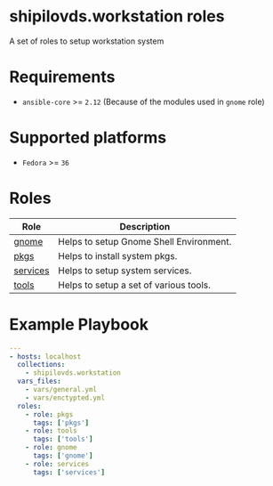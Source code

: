 [comment]: <> (TODO: make it templated)
# shipilovds.workstation roles

A set of roles to setup workstation system

# Requirements

 - `ansible-core` >= `2.12` (Because of the modules used in `gnome` role)

# Supported platforms

- `Fedora` >= `36`

# Roles

| Role | Description |
|------|-------------|
| [gnome](https://github.com/shipilovds/workstation/tree/latest/roles/gnome/README.md) | Helps to setup Gnome Shell Environment. |
| [pkgs](https://github.com/shipilovds/workstation/tree/latest/roles/pkgs/README.md) | Helps to install system pkgs. |
| [services](https://github.com/shipilovds/workstation/tree/latest/roles/services/README.md) | Helps to setup system services. |
| [tools](https://github.com/shipilovds/workstation/tree/latest/roles/tools/README.md) | Helps to setup a set of various tools. |

# Example Playbook

```yaml
---
- hosts: localhost
  collections:
    - shipilovds.workstation
  vars_files:
    - vars/general.yml
    - vars/enctypted.yml
  roles:
    - role: pkgs
      tags: ['pkgs']
    - role: tools
      tags: ['tools']
    - role: gnome
      tags: ['gnome']
    - role: services
      tags: ['services']
```
